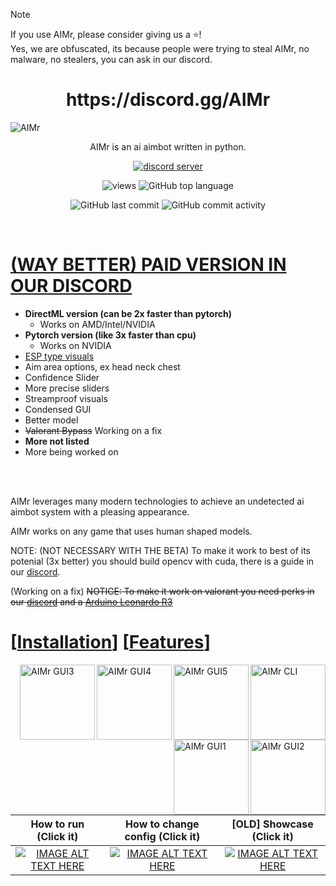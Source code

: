 
> [!NOTE]
> If you use AIMr, please consider giving us a ⭐!
> <br>Yes, we are obfuscated, its because people were trying to steal AIMr, no malware, no stealers, you can ask in our discord.

<h1 align="center">https://discord.gg/AIMr</h1>


![AIMr](https://external-content.duckduckgo.com/iu/?u=https://i.imgur.com/KREk0tS.gif)
<p align="center">AIMr is an ai aimbot written in python.</p>

<div align="center">


  
[![discord server](https://dcbadge.limes.pink/api/server/aimr)](https://discord.gg/AIMr)

![views](https://hits.seeyoufarm.com/api/count/incr/badge.svg?url=https%3A%2F%2Fgithub.com%2Fkbdevs%2Fai-aimbot&count_bg=%239279B5&title_bg=%23555555&icon=&icon_color=%23FFFFFF&title=Views&edge_flat=false) ![GitHub top language](https://img.shields.io/github/languages/top/ai-aimbot/aimr?labelColor=%235B5B5B&color=%23907FB0) 

![GitHub last commit](https://img.shields.io/github/last-commit/ai-aimbot/AIMr?labelColor=%235B5B5B&color=%23907FB0) ![GitHub commit activity](https://img.shields.io/github/commit-activity/w/ai-aimbot/AIMr?labelColor=%235B5B5B&color=%238A79AA)


  
</div>
<br>

# **[(WAY BETTER) PAID VERSION IN OUR DISCORD](https://discord.gg/AIMr)** <br>
- **DirectML version (can be 2x faster than pytorch)**
  - Works on AMD/Intel/NVIDIA
- **Pytorch version (like 3x faster than cpu)**
  - Works on NVIDIA
- [ESP type visuals](https://discord.com/channels/1191468194490241075/1191468195211640848/1241796551345442958)
- Aim area options, ex head neck chest
- Confidence Slider
- More precise sliders
- Streamproof visuals
- Condensed GUI
- Better model
- ~~Valorant Bypass~~ Working on a fix
- **More not listed**
- More being worked on


<br>
<br>


AIMr leverages many modern technologies to achieve an undetected ai aimbot system with a pleasing appearance.

AIMr works on any game that uses human shaped models.

NOTE: (NOT NECESSARY WITH THE BETA) To make it work to best of its potenial (3x better) you should build opencv with cuda, there is a guide in our [discord](https://discord.gg/AIMr).

(Working on a fix) ~~NOTICE: To make it work on valorant you need perks in our [discord](https://discord.gg/AIMr) and a [Arduino Leonardo R3](https://www.amazon.com/KEYESTUDIO-Leonardo-Development-Board-Arduino/dp/B0786LJQ8K)~~



# \[[Installation](https://github.com/ai-aimbot/AIMr/blob/main/installation.md)\] \[[Features](https://github.com/ai-aimbot/AIMr/blob/main/info.md)\]



<img src="https://i.imgur.com/it7Bdm9.png" alt="AIMr CLI" align="right" height="120px">
<img src="https://i.imgur.com/dxtjFgf.png" alt="AIMr GUI5" align="right" height="120px">
<img src="https://i.imgur.com/sUEttCN.png" alt="AIMr GUI4" align="right" height="120px">
<img src="https://i.imgur.com/CqBgZiH.png" alt="AIMr GUI3" align="right" height="120px">
<img src="https://i.imgur.com/NnGKeN9.png" alt="AIMr GUI2" align="right" height="120px">
<img src="https://i.imgur.com/UNmCZg7.png" alt="AIMr GUI1" align="right" height="120px">


How to run (Click it)  |  How to change config (Click it) | [OLD] Showcase (Click it)
:-------------------------:|:-------------------------:|:-------------------------:
[![IMAGE ALT TEXT HERE](https://img.youtube.com/vi/u6xSt99ghss/0.jpg)](https://www.youtube.com/watch?v=u6xSt99ghss)  |  [![IMAGE ALT TEXT HERE](https://img.youtube.com/vi/6cuxB7WoMjA/0.jpg)](https://www.youtube.com/watch?v=6cuxB7WoMjA)  |  [![IMAGE ALT TEXT HERE](https://img.youtube.com/vi/N2wy5XQ-37c/0.jpg)](https://www.youtube.com/watch?v=N2wy5XQ-37c)
